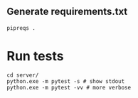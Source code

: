 ## Generate requirements.txt
```
pipreqs .
```

# Run tests
```
cd server/
python.exe -m pytest -s # show stdout
python.exe -m pytest -vv # more verbose
```